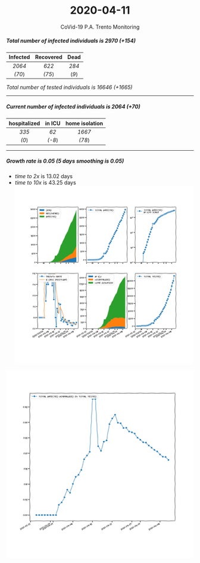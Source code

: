 <div align='center'>

# 2020-04-11
CoVid-19 P.A. Trento Monitoring
</div>

##### Total number of infected individuals is 2970 (+154)
Infected | Recovered | Dead
:---: | :---: | :---:
*2064* | *622* | *284*
*(70*) | *(75*) | (*9*)

*Total number of tested individuals is 16646 (+1665)*
***
##### Current number of infected individuals is 2064 (+70)
hospitalized | in ICU | home isolation
:---: | :---: | :---:
*335* |*62* |*1667*
*(0*) |*(-8*) |*(78*)
***
##### Growth rate is 0.05 (5 days smoothing is 0.05)
- *time to 2x* is 13.02 days
- *time to 10x* is 43.25 days
![stats][stats]

![infected_normalized][infected_normalized]

[stats]: stats_P.A.Trento.png
[infected_normalized]: infected_normalized_P.A.Trento.png
